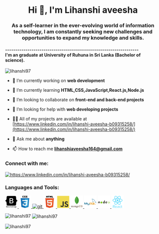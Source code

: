 <h1 align="center">Hi 👋, I'm Lihanshi aveesha</h1>
<h3 align="center">As a self-learner in the ever-evolving world of information technology, I am constantly seeking new challenges and opportunities to expand my knowledge and skills.</h3>
<h4>------------------------------------------------------------------<br>
  I'm an graduate at University of Ruhuna in Sri Lanka (Bachelor of science).</h4>

<p align="left"> <img src="https://komarev.com/ghpvc/?username=lihanshi97&label=Profile%20views&color=0e75b6&style=flat" alt="lihanshi97" /> </p>

- 🔭 I’m currently working on **web development**

- 🌱 I’m currently learning **HTML,CSS,JavaScript,React.js,Node.js**

- 👯 I’m looking to collaborate on **front-end and back-end projects**

- 🤝 I’m looking for help with **web developing projects**

- 👨‍💻 All of my projects are available at [https://www.linkedin.com/in/lihanshi-aveesha-b09315258/](https://www.linkedin.com/in/lihanshi-aveesha-b09315258/)

- 💬 Ask me about **anything**

- 📫 How to reach me **lihanshiaveesha164@gmail.com**

<h3 align="left">Connect with me:</h3>
<p align="left">
<a href="https://linkedin.com/in/https://www.linkedin.com/in/lihanshi-aveesha-b09315258/" target="blank"><img align="center" src="https://raw.githubusercontent.com/rahuldkjain/github-profile-readme-generator/master/src/images/icons/Social/linked-in-alt.svg" alt="https://www.linkedin.com/in/lihanshi-aveesha-b09315258/" height="30" width="40" /></a>
</p>

<h3 align="left">Languages and Tools:</h3>
<p align="left"> <a href="https://getbootstrap.com" target="_blank" rel="noreferrer"> <img src="https://raw.githubusercontent.com/devicons/devicon/master/icons/bootstrap/bootstrap-plain-wordmark.svg" alt="bootstrap" width="40" height="40"/> </a> <a href="https://www.w3schools.com/css/" target="_blank" rel="noreferrer"> <img src="https://raw.githubusercontent.com/devicons/devicon/master/icons/css3/css3-original-wordmark.svg" alt="css3" width="40" height="40"/> </a> <a href="https://git-scm.com/" target="_blank" rel="noreferrer"> <img src="https://www.vectorlogo.zone/logos/git-scm/git-scm-icon.svg" alt="git" width="40" height="40"/> </a> <a href="https://www.w3.org/html/" target="_blank" rel="noreferrer"> <img src="https://raw.githubusercontent.com/devicons/devicon/master/icons/html5/html5-original-wordmark.svg" alt="html5" width="40" height="40"/> </a> <a href="https://developer.mozilla.org/en-US/docs/Web/JavaScript" target="_blank" rel="noreferrer"> <img src="https://raw.githubusercontent.com/devicons/devicon/master/icons/javascript/javascript-original.svg" alt="javascript" width="40" height="40"/> </a> <a href="https://www.mongodb.com/" target="_blank" rel="noreferrer"> <img src="https://raw.githubusercontent.com/devicons/devicon/master/icons/mongodb/mongodb-original-wordmark.svg" alt="mongodb" width="40" height="40"/> </a> <a href="https://www.mysql.com/" target="_blank" rel="noreferrer"> <img src="https://raw.githubusercontent.com/devicons/devicon/master/icons/mysql/mysql-original-wordmark.svg" alt="mysql" width="40" height="40"/> </a> <a href="https://nodejs.org" target="_blank" rel="noreferrer"> <img src="https://raw.githubusercontent.com/devicons/devicon/master/icons/nodejs/nodejs-original-wordmark.svg" alt="nodejs" width="40" height="40"/> </a> <a href="https://reactjs.org/" target="_blank" rel="noreferrer"> <img src="https://raw.githubusercontent.com/devicons/devicon/master/icons/react/react-original-wordmark.svg" alt="react" width="40" height="40"/> </a> </p>

<p><img align="left" src="https://github-readme-stats.vercel.app/api/top-langs?username=lihanshi97&show_icons=true&locale=en&layout=compact" alt="lihanshi97" /></p>

<p>&nbsp;<img align="center" src="https://github-readme-stats.vercel.app/api?username=lihanshi97&show_icons=true&locale=en" alt="lihanshi97" /></p>

<p><img align="center" src="https://github-readme-streak-stats.herokuapp.com/?user=lihanshi97&" alt="lihanshi97" /></p>
